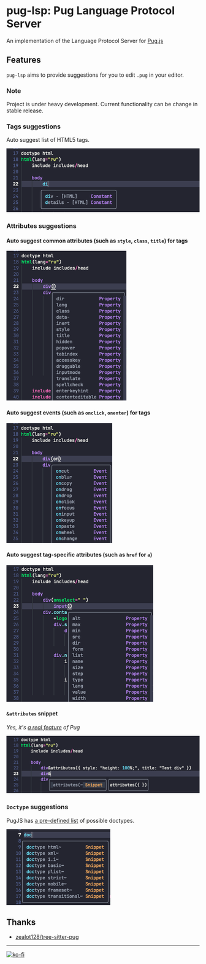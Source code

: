 # pug-lsp: Pug Language Protocol Server

An implementation of the Language Protocol Server for [Pug.js](https://pugjs.org)

## Features

`pug-lsp` aims to provide suggestions for you to edit `.pug` in your editor.

### Note

Project is under heavy development. Current functionality can be change in stable release.

### Tags suggestions

Auto suggest list of HTML5 tags.

![tags-suggestions](docs/tags-suggestions.png)

### Attributes suggestions

#### Auto suggest common attributes (such as `style`, `class`, `title`) for tags

![common-attributes](docs/common-attributes.png)

#### Auto suggest events (such as `onclick`, `onenter`) for tags

![events-attributes](docs/events-attributes.png)

#### Auto suggest tag-specific attributes (such as `href` for `a`)

![special-attributes](docs/special-attributes.png)

#### `&attributes` snippet

_Yes, it's [a real feature](https://pugjs.org/language/attributes.html#attributes) of Pug_

![attributes-shortcut](docs/attributes-shortcut.png)

### `Doctype` suggestions

PugJS has [a pre-defined list](https://pugjs.org/language/doctype.html) of possible doctypes. 

![doctypes](docs/doctypes.png)

## Thanks

 - [zealot128/tree-sitter-pug](https://github.com/zealot128/tree-sitter-pug)


----

[![ko-fi](https://ko-fi.com/img/githubbutton_sm.svg)](https://ko-fi.com/S6S1UZ9P7)


